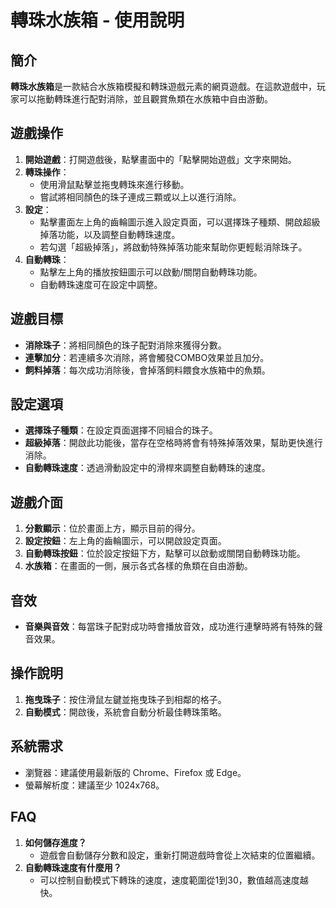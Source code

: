 # 轉珠水族箱 - 使用說明

## 簡介
**轉珠水族箱**是一款結合水族箱模擬和轉珠遊戲元素的網頁遊戲。在這款遊戲中，玩家可以拖動轉珠進行配對消除，並且觀賞魚類在水族箱中自由游動。

## 遊戲操作

1. **開始遊戲**：打開遊戲後，點擊畫面中的「點擊開始遊戲」文字來開始。
2. **轉珠操作**：
   - 使用滑鼠點擊並拖曳轉珠來進行移動。
   - 嘗試將相同顏色的珠子連成三顆或以上以進行消除。
3. **設定**：
   - 點擊畫面左上角的齒輪圖示進入設定頁面，可以選擇珠子種類、開啟超級掉落功能，以及調整自動轉珠速度。
   - 若勾選「超級掉落」，將啟動特殊掉落功能來幫助你更輕鬆消除珠子。
4. **自動轉珠**：
   - 點擊左上角的播放按鈕圖示可以啟動/關閉自動轉珠功能。
   - 自動轉珠速度可在設定中調整。

## 遊戲目標
- **消除珠子**：將相同顏色的珠子配對消除來獲得分數。
- **連擊加分**：若連續多次消除，將會觸發COMBO效果並且加分。
- **飼料掉落**：每次成功消除後，會掉落飼料餵食水族箱中的魚類。

## 設定選項
- **選擇珠子種類**：在設定頁面選擇不同組合的珠子。
- **超級掉落**：開啟此功能後，當存在空格時將會有特殊掉落效果，幫助更快進行消除。
- **自動轉珠速度**：透過滑動設定中的滑桿來調整自動轉珠的速度。

## 遊戲介面

1. **分數顯示**：位於畫面上方，顯示目前的得分。
2. **設定按鈕**：左上角的齒輪圖示，可以開啟設定頁面。
3. **自動轉珠按鈕**：位於設定按鈕下方，點擊可以啟動或關閉自動轉珠功能。
4. **水族箱**：在畫面的一側，展示各式各樣的魚類在自由游動。

## 音效
- **音樂與音效**：每當珠子配對成功時會播放音效，成功進行連擊時將有特殊的聲音效果。

## 操作說明
1. **拖曳珠子**：按住滑鼠左鍵並拖曳珠子到相鄰的格子。
2. **自動模式**：開啟後，系統會自動分析最佳轉珠策略。

## 系統需求
- 瀏覽器：建議使用最新版的 Chrome、Firefox 或 Edge。
- 螢幕解析度：建議至少 1024x768。

## FAQ
1. **如何儲存進度？**
   - 遊戲會自動儲存分數和設定，重新打開遊戲時會從上次結束的位置繼續。
2. **自動轉珠速度有什麼用？**
   - 可以控制自動模式下轉珠的速度，速度範圍從1到30，數值越高速度越快。
